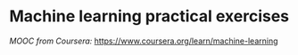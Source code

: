 # Machine learning practical exercises

_MOOC from Coursera:_ https://www.coursera.org/learn/machine-learning
